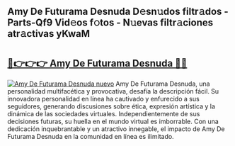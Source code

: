 ## Amy De Futurama Desnuda D𝚎sn𝚞dos filtr𝚊dos - Parts-Qf9 Vid𝚎os f𝚘tos - N𝚞evas filtr𝚊ciones atr𝚊ctivas yKwaM

# <h2><a href="http://mb1r05o.tromn.icu/?c=Amy+De+Futurama+Desnuda">🔗👉👉👉 Amy De Futurama Desnuda 🔗🔗</a></h2>

[![Amy De Futurama Desnuda nuevo](https://i.imgur.com/pEAQMta.gif)](http://mb1r05o.tromn.icu/?c=Amy+De+Futurama+Desnuda)
Amy De Futurama Desnuda, una personalidad multifacética y provocativa, desafía la descripción fácil. Su innovadora personalidad en línea ha cautivado y enfurecido a sus seguidores, generando discusiones sobre ética, expresión artística y la dinámica de las sociedades virtuales. Independientemente de sus decisiones futuras, su huella en el mundo virtual es imborrable. Con una dedicación inquebrantable y un atractivo innegable, el impacto de Amy De Futurama Desnuda en la comunidad en línea es ilimitado.
